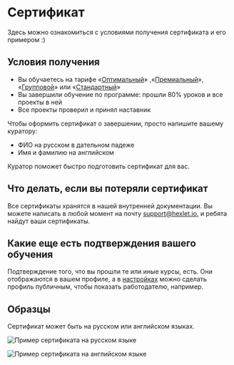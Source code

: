 # Сертификат

Здесь можно ознакомиться с условиями получения сертификата и его примером :)

## Условия получения

- Вы обучаетесь на тарифе «[Оптимальный](https://help.hexlet.io/article/20504)» ,«[Премиальный](https://help.hexlet.io/article/20505)», «[Групповой](https://help.hexlet.io/article/22606)» или «[Стандартный](https://help.hexlet.io/article/20461)»
- Вы завершили обучение по программе: прошли 80% уроков и все проекты в ней
- Все проекты проверил и принял наставник

Чтобы оформить сертификат о завершении, просто напишите вашему куратору:

- ФИО на русском в дательном падеже
- Имя и фамилию на английском

Куратор поможет быстро подготовить сертификат для вас.

## Что делать, если вы потеряли сертификат

Все сертификаты хранятся в нашей внутренней документации. Вы можете написать в любой момент на почту support@hexlet.io, и ребята найдут ваши сертификаты.

## Какие еще есть подтверждения вашего обучения

Подтверждение того, что вы прошли те или иные курсы, есть. Они отображаются в вашем профиле, а в [настройках](https://ru.hexlet.io/account/profile/edit) можно сделать профиль публичным, чтобы показать работодателю, например.

## Образцы

Сертификат может быть на русском или английском языках.

![Пример сертификата на русском языке](./assets/certificate-ru.png)

![Пример сертификата на английском языке](./assets/certificate-en.png)
